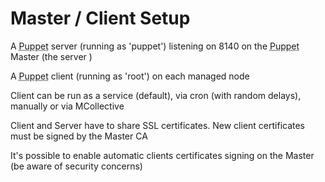      
           
       
<h1>Master / Client Setup</h1>
       
                            
<p>A <abbr title="Puppet automation tool">Puppet</abbr> server (running as 'puppet') listening on 8140 on the <abbr title="Puppet automation tool">Puppet</abbr> Master (the server )</p>
<p>A <abbr title="Puppet automation tool">Puppet</abbr> client (running as 'root') on each managed node</p>
<p>Client can be run as a service (default), via cron (with random delays), manually or via MCollective</p>
<p>Client and Server have to share SSL certificates. New client certificates must be signed by the Master CA</p>
<p>It's possible to enable automatic clients certificates signing on the Master (be aware of security concerns)</p>
